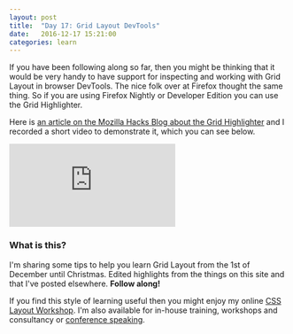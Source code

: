 ```yaml
---
layout: post
title:  "Day 17: Grid Layout DevTools"
date:   2016-12-17 15:21:00
categories: learn
---
```


If you have been following along so far, then you might be thinking that it would be very handy to have support for inspecting and working with Grid Layout in browser DevTools. The nice folk over at Firefox thought the same thing. So if you are using Firefox Nightly or Developer Edition you can use the Grid Highlighter.

Here is [an article on the Mozilla Hacks Blog about the Grid Highlighter](https://hacks.mozilla.org/2016/12/css-grid-and-grid-highlighter-now-in-firefox-developer-edition/) and I recorded a short video to demonstrate it, which you can see below.

<div class="embed-container">
<iframe src="https://www.youtube.com/embed/EQwRty-A0rM?rel=0&amp;showinfo=0" frameborder="0" allowfullscreen></iframe>
</div>

### What is this?

I'm sharing some tips to help you learn Grid Layout from the 1st of December until Christmas. Edited highlights from the things on this site and that I've posted elsewhere. **Follow along!**

If you find this style of learning useful then you might enjoy my online [CSS Layout Workshop](https://thecssworkshop.com/). I'm also available for in-house training, workshops and consultancy or [conference speaking](https://rachelandrew.co.uk/speaking).
